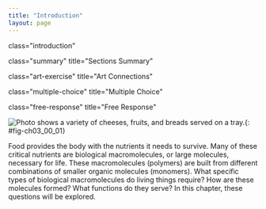 ```yaml
---
title: "Introduction"
layout: page
---
```



<cnx-pi data-type="cnx.flag.introduction"> class="introduction" </cnx-pi>

<cnx-pi data-type="cnx.eoc">class="summary" title="Sections Summary"</cnx-pi>

<cnx-pi data-type="cnx.eoc">class="art-exercise" title="Art Connections"</cnx-pi>

<cnx-pi data-type="cnx.eoc">class="multiple-choice" title="Multiple Choice"</cnx-pi>

<cnx-pi data-type="cnx.eoc">class="free-response" title="Free Response"</cnx-pi>

 ![Photo shows a variety of cheeses, fruits, and breads served on a tray.](../resources/Figure_03_00_01.jpg "Foods such as bread, fruit, and cheese are rich sources of biological macromolecules. (credit: modification of work by Bengt Nyman)"){: #fig-ch03_00_01}

Food provides the body with the nutrients it needs to survive. Many of these critical nutrients are biological macromolecules, or large molecules, necessary for life. These macromolecules (polymers) are built from different combinations of smaller organic molecules (monomers). What specific types of biological macromolecules do living things require? How are these molecules formed? What functions do they serve? In this chapter, these questions will be explored.

